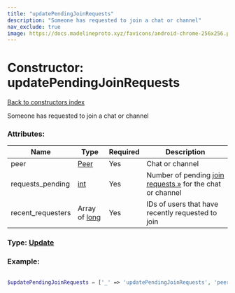 ```yaml
---
title: "updatePendingJoinRequests"
description: "Someone has requested to join a chat or channel"
nav_exclude: true
image: https://docs.madelineproto.xyz/favicons/android-chrome-256x256.png
---
```

# Constructor: updatePendingJoinRequests  
[Back to constructors index](/API_docs/constructors/index.html)



Someone has requested to join a chat or channel

### Attributes:

| Name     |    Type       | Required | Description |
|----------|---------------|----------|-------------|
|peer|[Peer](/API_docs/types/Peer.html) | Yes|Chat or channel|
|requests\_pending|[int](/API_docs/types/int.html) | Yes|Number of pending [join requests »](https://core.telegram.org/api/invites#join-requests) for the chat or channel|
|recent\_requesters|Array of [long](/API_docs/types/long.html) | Yes|IDs of users that have recently requested to join|



### Type: [Update](/API_docs/types/Update.html)


### Example:

```php

$updatePendingJoinRequests = ['_' => 'updatePendingJoinRequests', 'peer' => Peer, 'requests_pending' => int, 'recent_requesters' => [long, long]];
```  
